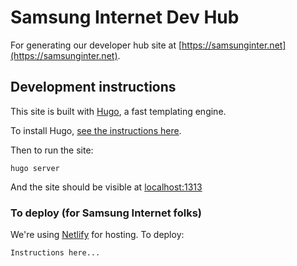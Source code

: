 # Samsung Internet Dev Hub

For generating our developer hub site at [https://samsunginter.net](https://samsunginter.net).

## Development instructions

This site is built with [Hugo](https://gohugo.io), a fast templating engine.

To install Hugo, [see the instructions here](https://gohugo.io/getting-started/installing/).

Then to run the site:

```
hugo server
```

And the site should be visible at [localhost:1313](http://localhost:1313)

### To deploy (for Samsung Internet folks)

We're using [Netlify](https://www.netlify.com/) for hosting. To deploy:

```
Instructions here...
```





